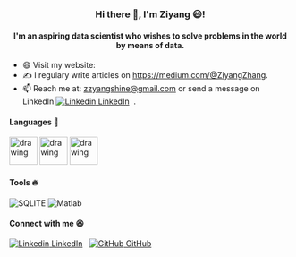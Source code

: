 ### <p align="center"> Hi there 👋, I'm Ziyang 😃! </p>

#### <p align="center"> I'm an aspiring data scientist who wishes to solve problems in the world by means of data. </p>

- 😄 Visit my website: 
- ✍️ I regulary write articles on https://medium.com/@ZiyangZhang.
- 📫 Reach me at: zzyangshine@gmail.com or send a message on LinkedIn [![Linkedin](https://i.stack.imgur.com/gVE0j.png) LinkedIn](https://www.linkedin.com/in/ziyang-zhang-aa51b11b9/)
&nbsp;.

#### Languages 📌
<span>
<img src="https://github.com/amandewatnitrr/amandewatnitrr/blob/main/imgs/c.svg" alt="drawing" width="50"/>
<img src="https://github.com/amandewatnitrr/amandewatnitrr/blob/main/imgs/arduino-1.svg" alt="drawing" width="50"/>
<img src="https://github.com/amandewatnitrr/amandewatnitrr/blob/main/imgs/python-5.svg" alt="drawing" width="50"/>
</span>

#### Tools 🔥
![SQLITE](https://img.shields.io/badge/SQLite-07405E?style=for-the-badge&logo=sqlite&logoColor=white)
![Matlab](https://img.shields.io/badge/MATLAB-800000?style=flat-square&logo=MathWorks&logoColor=white)

#### Connect with me 😆
[![Linkedin](https://i.stack.imgur.com/gVE0j.png) LinkedIn](https://www.linkedin.com/in/ziyang-zhang-aa51b11b9/)
&nbsp;
[![GitHub](https://i.stack.imgur.com/tskMh.png) GitHub](https://github.com/SheepShaun/SheepShaun/)


<!--
**SheepShaun/SheepShaun** is a ✨ _special_ ✨ repository because its `README.md` (this file) appears on your GitHub profile.

Here are some ideas to get you started:

- 🔭 I’m currently working on ...
- 🌱 I’m currently learning ...
- 👯 I’m looking to collaborate on ...
- 🤔 I’m looking for help with ...
- 💬 Ask me about ...
- 📫 How to reach me: ...
- 😄 Pronouns: ...
- ⚡ Fun fact: ...
-->
